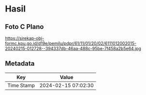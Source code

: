 # Hasil

## Foto C Plano

https://sirekap-obj-formc.kpu.go.id/d19e/pemilu/pdpr/61/11/01/20/02/6111012002015-20240215-012728--394337db-46aa-488c-95be-7f458a2b5e64.jpg


## Metadata

| Key        | Value               |
| ---------- | ------------------- |
| Time Stamp | 2024-02-15 07:02:30 |



